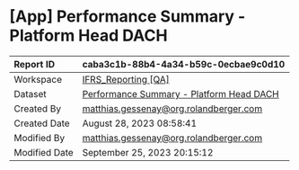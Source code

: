 



# [App] Performance Summary - Platform Head DACH

|Report ID|caba3c1b-88b4-4a34-b59c-0ecbae9c0d10|
| :--- | :--- |
|Workspace|[IFRS_Reporting [QA]](../Workspaces/IFRS_Reporting-[QA].md)|
|Dataset|[Performance Summary - Platform Head DACH](../Datasets/Performance-Summary---Platform-Head-DACH.md)|
|Created By|matthias.gessenay@org.rolandberger.com|
|Created Date|August 28, 2023 08:58:41|
|Modified By|matthias.gessenay@org.rolandberger.com|
|Modified Date|September 25, 2023 20:15:12|
